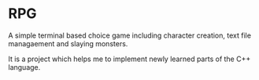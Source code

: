 # RPG

A simple terminal based choice game including character creation, text file managaement and slaying monsters.

It is a project which helps me to implement newly learned parts of the C++ language.
